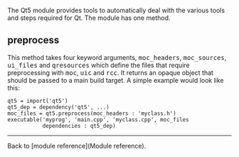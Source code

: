 The Qt5 module provides tools to automatically deal with the various tools and steps required for Qt. The module has one method.

## preprocess

This method takes four keyword arguments, <tt>moc_headers</tt>, <tt>moc_sources</tt>, <tt>ui_files</tt> and <tt>qresources</tt> which define the files that require preprocessing with <tt>moc</tt>, <tt>uic</tt> and <tt>rcc</tt>. It returns an opaque object that should be passed to a main build target. A simple example would look like this:

    qt5 = import('qt5')
    qt5_dep = dependency('qt5', ...)
    moc_files = qt5.preprocess(moc_headers : 'myclass.h')
    executable('myprog', 'main.cpp', 'myclass.cpp', moc_files
               dependencies : qt5_dep)

---

Back to [module reference](Module reference).